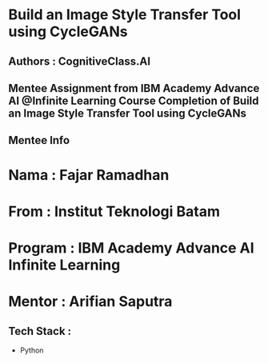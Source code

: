 # Build an Image Style Transfer Tool using CycleGANs
## Authors : CognitiveClass.AI

Mentee Assignment from IBM Academy Advance AI @Infinite Learning
Course Completion of Build an Image Style Transfer Tool using CycleGANs
---

## Mentee Info
# Nama : Fajar Ramadhan
# From : Institut Teknologi Batam
# Program : IBM Academy Advance AI Infinite Learning
# Mentor : Arifian Saputra

## Tech Stack :
- Python
